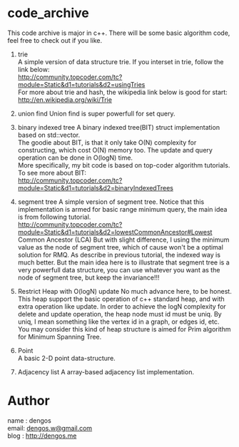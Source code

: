 code_archive
============


This code archive is major in c++. There will be some basic algorithm code, feel free to check out if you like.

1. trie  
A simple version of data structure trie.
If you interset in trie, follow the link below:   
http://community.topcoder.com/tc?module=Static&d1=tutorials&d2=usingTries  
For more about trie and hash, the wikipedia link below is good for start:   
http://en.wikipedia.org/wiki/Trie  

2. union find
Union find is super powerfull for set query. 

3. binary indexed tree
A binary indexed tree(BIT) struct implementation based on std::vector.  
The goodie about BIT, is that it only take O(N) complexity for constructing, which cost O(N) memory too. 
The update and query operation can be done in O(logN) time.  
More specifically, my bit code is based on top-coder algorithm tutorials.
To see more about BIT:  
http://community.topcoder.com/tc?module=Static&d1=tutorials&d2=binaryIndexedTrees  


4. segment tree
A simple version of segment tree. Notice that this implementation is armed for basic range minimum query, 
the main idea is from following tutorial.  
http://community.topcoder.com/tc?module=Static&d1=tutorials&d2=lowestCommonAncestor#Lowest Common Ancestor (LCA)
But with slight difference, I using the minimum value as the node of segment tree, which of cause won't be a 
optimal solution for RMQ. As describe in previous tutorial, the indexed way is much better. But the main idea
here is to illustrate that segment tree is a very powerfull data structure, you can use whatever you want as
the node of segment tree, but keep the invariance!!!

5. Restrict Heap with O(logN) update 
No much advance here, to be honest.
This heap support the basic operation of c++ standard heap, and with extra operation like update.
In order to achieve the logN complexity for delete and update operation, the heap node must id must be uniq.
By uniq, I mean something like the vertex id in a graph, or edges id, etc.
You may consider this kind of heap structure is aimed for Prim algorithm for Minimum Spanning Tree.

6. Point  
A basic 2-D point data-structure.

7. Adjacency list
A array-based adjacency list implementation.

Author
============
name :   dengos  
email:   dengos.w@gmail.com  
blog :   http://dengos.me  

